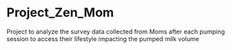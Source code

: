 # Project_Zen_Mom
Project to analyze the survey data collected from Moms after each pumping session to access their lifestyle impacting the pumped milk volume
